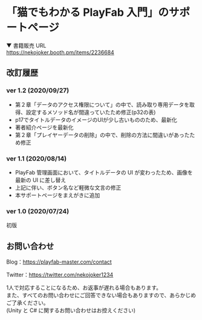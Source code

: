 # 「猫でもわかる PlayFab 入門」のサポートページ

▼ 書籍販売 URL  
https://nekojoker.booth.pm/items/2236684

## 改訂履歴

### ver 1.2 (2020/09/27)

 - 第２章「データのアクセス権限について」の中で、読み取り専用データを取得、設定するメソッド名が間違っていたため修正(p32の表)
 - p17でタイトルデータのイメージのUIが少し古いもののため、最新化
 - 著者紹介ページを最新化
 - 第２章「プレイヤーデータの削除」の中で、削除の方法に間違いがあったため修正

### ver 1.1 (2020/08/14)

- PlayFab 管理画面において、タイトルデータの UI が変わったため、画像を最新の UI に差し替え
- 上記に伴い、ボタン名など軽微な文言の修正
- 本サポートページをまえがきに追加

### ver 1.0 (2020/07/24)

初版

## お問い合わせ

Blog：https://playfab-master.com/contact

Twitter：https://twitter.com/nekojoker1234

1人で対応することになるため、お返事が遅れる場合もあります。  
また、すべてのお問い合わせにご回答できない場合もありますので、あらかじめご了承ください。  
(Unity と C# に関するお問い合わせはお控えください)

